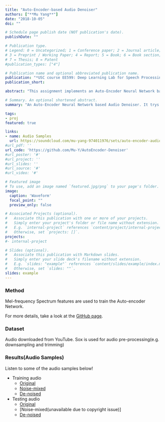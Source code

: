 ```yaml
---
title: "Auto-Encoder-based Audio Denoiser"
authors: ["**Mu Yang**"]
date: "2018-10-05"
doi: ""

# Schedule page publish date (NOT publication's date).
publishDate: ""

# Publication type.
# Legend: 0 = Uncategorized; 1 = Conference paper; 2 = Journal article;
# 3 = Preprint / Working Paper; 4 = Report; 5 = Book; 6 = Book section;
# 7 = Thesis; 8 = Patent
#publication_types: ["4"]

# Publication name and optional abbreviated publication name.
publication: "*USC course EE599: Deep Learning Lab for Speech Processing*"
publication_short:

abstract: "This assignment implements an Auto-Encoder Neural Network based Audio Denoiser. Training speech is a female speech and training noise is from cafeteria noise, while test speech is a male speech and test noise is from raining noise. The Auto-Encoder trys to reconstruct the clean audio from the mixed audio. Mel-frequency Spectrum features are used to train the Neural Network."

# Summary. An optional shortened abstract.
summary: "An Auto-Encoder Neural Network based Audio Denoiser. It trys to reconstruct the clean audio from the noise-mixed audio. Mel-frequency Spectrum features are used to train the Neural Network."

tags:
- proj
featured: true

links:
- name: Audio Samples
  url: https://soundcloud.com/mu-yang-974011976/sets/auto-encoder-audio-denoiser
#url_pdf: ''
url_code: 'https://github.com/Mu-Y/AutoEncoder-Denoiser'
#url_poster: '#'
#url_project: ''
#url_slides: ''
#url_source: '#'
#url_video: '#'

# Featured image
# To use, add an image named `featured.jpg/png` to your page's folder. 
image:
  caption: 'Waveform'
  focal_point: ""
  preview_only: false

# Associated Projects (optional).
#   Associate this publication with one or more of your projects.
#   Simply enter your project's folder or file name without extension.
#   E.g. `internal-project` references `content/project/internal-project/index.md`.
#   Otherwise, set `projects: []`.
projects:
#- internal-project

# Slides (optional).
#   Associate this publication with Markdown slides.
#   Simply enter your slide deck's filename without extension.
#   E.g. `slides: "example"` references `content/slides/example/index.md`.
#   Otherwise, set `slides: ""`.
slides: example
---
```


### Method

Mel-frequency Spectrum features are used to train the Auto-encoder Network.

For more details, take a look at the [GitHub page](https://github.com/Mu-Y/AutoEncoder-Denoiser).

### Dataset

Audio downloaded from YouTube. Sox is used for audio pre-processing(e.g. downsampling and trimming)

### Results(Audio Samples)

Listen to some of the audio samples below!

- Training audio
  + [Original](https://soundcloud.com/mu-yang-974011976/s_train?in=mu-yang-974011976/sets/auto-encoder-audio-denoiser)
  + [Noise-mixed](https://soundcloud.com/mu-yang-974011976/x_train?in=mu-yang-974011976/sets/auto-encoder-audio-denoiser)
  + [De-noised](https://soundcloud.com/mu-yang-974011976/d_train?in=mu-yang-974011976/sets/auto-encoder-audio-denoiser)
- Testing audio
  + [Original](https://soundcloud.com/mu-yang-974011976/s_test?in=mu-yang-974011976/sets/auto-encoder-audio-denoiser)
  + [Noise-mixed(unavailable due to copyright issue)]
  + [De-noised](https://soundcloud.com/mu-yang-974011976/d_test?in=mu-yang-974011976/sets/auto-encoder-audio-denoiser)

